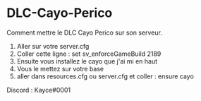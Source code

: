 # DLC-Cayo-Perico

Comment mettre le DLC Cayo Perico sur son serveur.

1) Aller sur votre server.cfg
2) Coller cette ligne : set sv_enforceGameBuild 2189
3) Ensuite vous installez le cayo que j'ai mi en haut
4) Vous le mettez sur votre base
5) aller dans resources.cfg ou server.cfg et coller : ensure cayo

Discord : Kayce#0001
